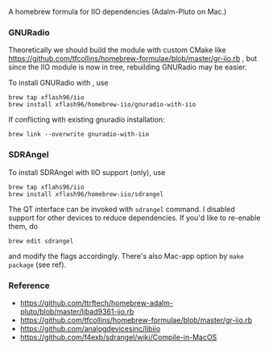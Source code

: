A homebrew formula for IIO dependencies (Adalm-Pluto on Mac.)

### GNURadio 
Theoretically we should build the module with custom CMake like https://github.com/tfcollins/homebrew-formulae/blob/master/gr-iio.rb ,
but since the IIO module is now in tree, rebuilding GNURadio may be easier.

To install GNURadio with , use

```
brew tap xflash96/iio
brew install xflash96/homebrew-iio/gnuradio-with-iio
```

If conflicting with existing gnuradio installation:
```
brew link --overwrite gnuradio-with-iio
```

### SDRAngel
To install SDRAngel with IIO support (only), use
```
brew tap xflahs96/iio
brew install xflash96/homebrew-iio/sdrangel
```
The QT interface can be invoked with `sdrangel` command.
I disabled support for other devices to reduce dependencies. If you'd like to re-enable them, do
```
brew edit sdrangel
```
and modify the flags accordingly. There's also Mac-app option by `make package` (see ref).


### Reference
  - https://github.com/ttrftech/homebrew-adalm-pluto/blob/master/libad9361-iio.rb
  - https://github.com/tfcollins/homebrew-formulae/blob/master/gr-iio.rb
  - https://github.com/analogdevicesinc/libiio
  - https://github.com/f4exb/sdrangel/wiki/Compile-in-MacOS
